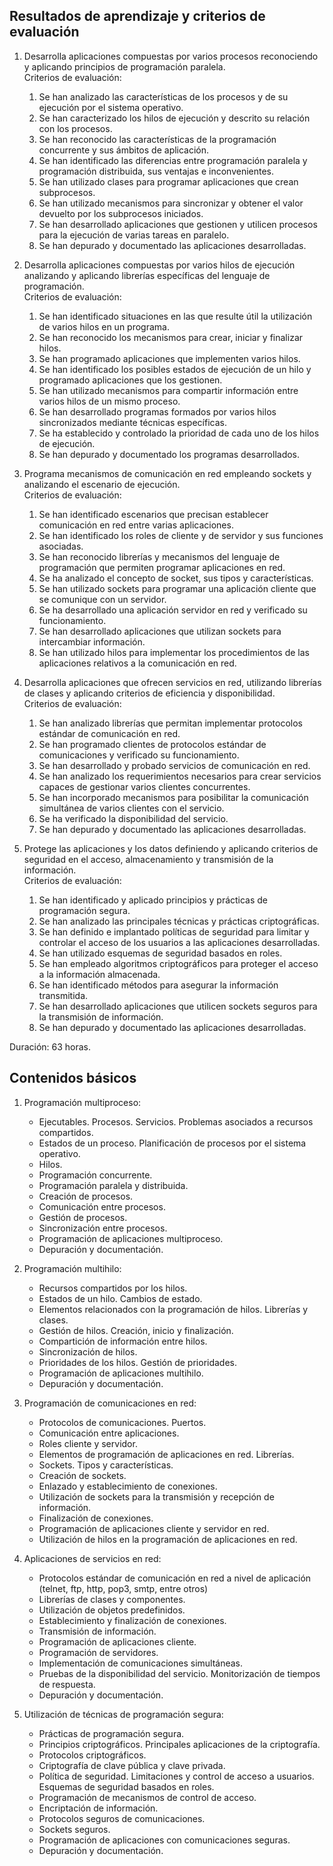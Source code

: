 ## Resultados de aprendizaje y criterios de evaluación

1. Desarrolla aplicaciones compuestas por varios procesos reconociendo y aplicando principios de programación paralela.  
    Criterios de evaluación:
    1. Se han analizado las características de los procesos y de su ejecución por el sistema operativo.
    2. Se han caracterizado los hilos de ejecución y descrito su relación con los procesos.
    3. Se han reconocido las características de la programación concurrente y sus ámbitos de aplicación.
    4. Se han identificado las diferencias entre programación paralela y programación distribuida, sus ventajas e inconvenientes.
    5. Se han utilizado clases para programar aplicaciones que crean subprocesos.
    6. Se han utilizado mecanismos para sincronizar y obtener el valor devuelto por los subprocesos iniciados.
    7. Se han desarrollado aplicaciones que gestionen y utilicen procesos para la ejecución de varias tareas en paralelo.
    8. Se han depurado y documentado las aplicaciones desarrolladas.

2. Desarrolla aplicaciones compuestas por varios hilos de ejecución analizando y aplicando librerías específicas del lenguaje de programación.  
    Criterios de evaluación:
    1. Se han identificado situaciones en las que resulte útil la utilización de varios hilos en un programa.
    2. Se han reconocido los mecanismos para crear, iniciar y finalizar hilos.
    3. Se han programado aplicaciones que implementen varios hilos.
    4. Se han identificado los posibles estados de ejecución de un hilo y programado aplicaciones que los gestionen.
    5. Se han utilizado mecanismos para compartir información entre varios hilos de un mismo proceso.
    6. Se han desarrollado programas formados por varios hilos sincronizados mediante técnicas específicas.
    7. Se ha establecido y controlado la prioridad de cada uno de los hilos de ejecución.
    8. Se han depurado y documentado los programas desarrollados.

3. Programa mecanismos de comunicación en red empleando sockets y analizando el escenario de ejecución.  
    Criterios de evaluación:
    1. Se han identificado escenarios que precisan establecer comunicación en red entre varias aplicaciones.
    2. Se han identificado los roles de cliente y de servidor y sus funciones asociadas.
    3. Se han reconocido librerías y mecanismos del lenguaje de programación que permiten programar aplicaciones en red.
    4. Se ha analizado el concepto de socket, sus tipos y características.
    5. Se han utilizado sockets para programar una aplicación cliente que se comunique con un servidor.
    6. Se ha desarrollado una aplicación servidor en red y verificado su funcionamiento.
    7. Se han desarrollado aplicaciones que utilizan sockets para intercambiar información.
    8. Se han utilizado hilos para implementar los procedimientos de las aplicaciones relativos a la comunicación en red.

4. Desarrolla aplicaciones que ofrecen servicios en red, utilizando librerías de clases y aplicando criterios de eficiencia y disponibilidad.  
    Criterios de evaluación:
    1. Se han analizado librerías que permitan implementar protocolos estándar de comunicación en red.
    2. Se han programado clientes de protocolos estándar de comunicaciones y verificado su funcionamiento.
    3. Se han desarrollado y probado servicios de comunicación en red.
    4. Se han analizado los requerimientos necesarios para crear servicios capaces de gestionar varios clientes concurrentes.
    5. Se han incorporado mecanismos para posibilitar la comunicación simultánea de varios clientes con el servicio.
    6. Se ha verificado la disponibilidad del servicio.
    7. Se han depurado y documentado las aplicaciones desarrolladas.

5. Protege las aplicaciones y los datos definiendo y aplicando criterios de seguridad en el acceso, almacenamiento y transmisión de la información.  
    Criterios de evaluación:
    1. Se han identificado y aplicado principios y prácticas de programación segura.
    2. Se han analizado las principales técnicas y prácticas criptográficas.
    3. Se han definido e implantado políticas de seguridad para limitar y controlar el acceso de los usuarios a las aplicaciones desarrolladas.
    4. Se han utilizado esquemas de seguridad basados en roles.
    5. Se han empleado algoritmos criptográficos para proteger el acceso a la información almacenada.
    6. Se han identificado métodos para asegurar la información transmitida.
    7. Se han desarrollado aplicaciones que utilicen sockets seguros para la transmisión de información.
    8. Se han depurado y documentado las aplicaciones desarrolladas.

Duración: 63 horas.

## Contenidos básicos

1. Programación multiproceso:
    - Ejecutables. Procesos. Servicios. Problemas asociados a recursos compartidos.
    - Estados de un proceso. Planificación de procesos por el sistema operativo.
    - Hilos.
    - Programación concurrente.
    - Programación paralela y distribuida.
    - Creación de procesos.
    - Comunicación entre procesos.
    - Gestión de procesos.
    - Sincronización entre procesos.
    - Programación de aplicaciones multiproceso.
    - Depuración y documentación.

2. Programación multihilo:
    - Recursos compartidos por los hilos.
    - Estados de un hilo. Cambios de estado.
    - Elementos relacionados con la programación de hilos. Librerías y clases.
    - Gestión de hilos. Creación, inicio y finalización.
    - Compartición de información entre hilos.
    - Sincronización de hilos.
    - Prioridades de los hilos. Gestión de prioridades.
    - Programación de aplicaciones multihilo.
    - Depuración y documentación.

3. Programación de comunicaciones en red:
    - Protocolos de comunicaciones. Puertos.
    - Comunicación entre aplicaciones.
    - Roles cliente y servidor.
    - Elementos de programación de aplicaciones en red. Librerías.
    - Sockets. Tipos y características.
    - Creación de sockets.
    - Enlazado y establecimiento de conexiones.
    - Utilización de sockets para la transmisión y recepción de información.
    - Finalización de conexiones.
    - Programación de aplicaciones cliente y servidor en red.
    - Utilización de hilos en la programación de aplicaciones en red.

4. Aplicaciones de servicios en red:
    - Protocolos estándar de comunicación en red a nivel de aplicación (telnet, ftp, http, pop3, smtp, entre otros)
    - Librerías de clases y componentes.
    - Utilización de objetos predefinidos.
    - Establecimiento y finalización de conexiones.
    - Transmisión de información.
    - Programación de aplicaciones cliente.
    - Programación de servidores.
    - Implementación de comunicaciones simultáneas.
    - Pruebas de la disponibilidad del servicio. Monitorización de tiempos de respuesta.
    - Depuración y documentación.

5. Utilización de técnicas de programación segura:
    - Prácticas de programación segura.
    - Principios criptográficos. Principales aplicaciones de la criptografía.
    - Protocolos criptográficos.
    - Criptografía de clave pública y clave privada.
    - Política de seguridad. Limitaciones y control de acceso a usuarios. Esquemas de seguridad basados en roles.
    - Programación de mecanismos de control de acceso.
    - Encriptación de información.
    - Protocolos seguros de comunicaciones.
    - Sockets seguros.
    - Programación de aplicaciones con comunicaciones seguras.
    - Depuración y documentación.